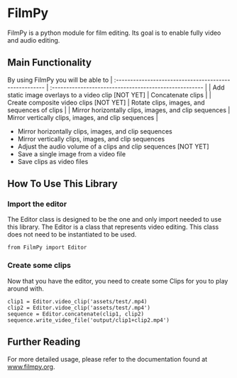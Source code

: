 # FilmPy
FilmPy is a python module for film editing. 
Its goal is to enable fully video and audio editing. 

## Main Functionality
By using FilmPy you will be able to 
| :----------------------------------------------------- | :----------------------------------------------------- |
| Add static image overlays to a video clip [NOT YET]    | Concatenate clips                                      |
| Create composite video clips [NOT YET]                 | Rotate clips, images, and sequences of clips           |
| Mirror horizontally clips, images, and clip sequences  | Mirror vertically clips, images, and clip sequences    |


* Mirror horizontally clips, images, and clip sequences
* Mirror vertically clips, images, and clip sequences
* Adjust the audio volume of a clips and clip sequences [NOT YET]
* Save a single image from a video file
* Save clips as video files

## How To Use This Library
### Import the editor
The Editor class is designed to be the one and only import needed to use this library. 
The Editor is a class that represents video editing. 
This class does not need to be instantiated to be used.

`from FilmPy import Editor`

### Create some clips 
Now that you have the editor, you need to create some Clips for you to play around with.

```
clip1 = Editor.video_clip('assets/test/.mp4)
clip2 = Editor.vidoe_clip('assets/test/.mp4')
sequence = Editor.concatenate(clip1, clip2)
sequence.write_video_file('output/clip1+clip2.mp4')
```

## Further Reading
 
For more detailed usage, please refer to the documentation found at www.filmpy.org. 

